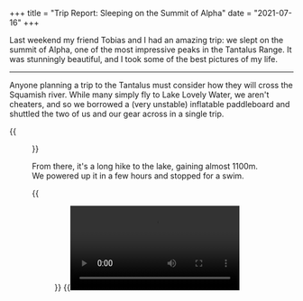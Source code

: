 +++
title = "Trip Report: Sleeping on the Summit of Alpha"
date = "2021-07-16"
+++

Last weekend my friend Tobias and I had an amazing trip: we slept on the summit of Alpha, one of the most impressive peaks in the Tantalus Range. It was stunningly beautiful, and I took some of the best pictures of my life.

- - - 

Anyone planning a trip to the Tantalus must consider how they will cross the Squamish river. While many simply fly to Lake Lovely Water, we aren't cheaters, and so we borrowed a (very unstable) inflatable paddleboard and shuttled the two of us and our gear across in a single trip.

{{<figure src="2021-07-10_09-49-56_IMG_20210710_094955.jpg" caption="Party in front of us crossing the Squamish River in a much more stable craft">}}

From there, it's a long hike to the lake, gaining almost 1100m. We powered up it in a few hours and stopped for a swim.

{{<figure src="2021-07-10_13-17-27_DSC02549_EDIT.jpg">}}
{{<video src="2021-07-10_20-28-11_C0009_EDIT.mp4">}}

After relaxing for way too long in the sun, we started the second half of the day: another 1200m of elevation gain to reach the summit. 

Once in the alpine, we were treated to incredible views.

{{<figure src="2021-07-10_15-53-16_DSC02591_EDIT.jpg" caption="Routefinding through alpine meadows. Omega (left) and Niobe (right) in the background.">}}

The climb soon became technical and we were glad to have brought our axes.

{{<figure src="2021-07-10_16-56-20_DSC02599_EDIT.jpg" caption="The summit ridge of Alpha in the background.">}}

I led the crux pitch in my approach shoes. It was harder than expected, and I regretted having ignored all my friends who told me to bring a #4. It was a bit scary, but I pulled through.

At this point, the light was beginning to fade and we basked in its beauty as we scrambled to the summit.

{{<figure src="2021-07-10_19-41-39_DSC02649_EDIT.jpg" caption="Tobias silhouetted against our shadow.">}}

The sunset was unreal. Tobias and I snapped hundreds of photos in an attempt to capture its light, but mostly we just sat and admired the view, content as can be.

{{<figure src="2021-07-10_20-17-55_DSC02697_EDIT.jpg" caption="">}}

{{<figure src="2021-07-10_20-21-29_DSC02706_EDIT.jpg" caption="">}}

{{<figure src="2021-07-10_20-21-51_DSC02709_EDIT.jpg" caption="">}}

{{<figure src="2021-07-10_20-29-19_DSC02739_EDIT.jpg" caption="">}}

{{<figure src="2021-07-10_20-49-05_DSC02748_EDIT.jpg" caption="">}}

{{<figure src="2021-07-10_20-57-24_DSC02782_EDIT.jpg" caption="">}}

{{<video src="2021-07-11_04-30-00_C0017_EDIT.mp4">}}

We each chose the flattest spot we could find to put our mattresses and laid down for a short night's sleep. It was remarkably uncomfortable, but I didn't care: I watched the stars, contemplated the drop beside me, and thought about life.

{{<figure src="2021-07-10_22-14-52_DSC02861.jpg" caption="My bivy spot.">}}

I woke up naturally at 04:50 and laid in my sleeping bag for an hour, happier than I've been in a long time.

{{<figure src="2021-07-11_04-54-39_IMG_20210711_045439.jpg" caption="Dawn">}}

{{<figure src="2021-07-11_05-35-39_DSC02875.jpg" caption="">}}

{{<figure src="2021-07-11_05-37-03_DSC02877.jpg" caption="">}}

Once the sun had fully risen, we packed our gear and scrambled down the south face back to the lake. There, we met a gang of polish hikers—one of whom Tobias knew—who fed us sausages.

{{<figure src="2021-07-11_08-14-27_DSC02892_EDIT.jpg" caption="">}}

{{<figure src="2021-07-11_09-26-07_DSC02895_EDIT.jpg" caption="Tobias filtering water at Russian Army camp.">}}

From there, we hiked back to the river at a blistering pace, retrieved our paddleboard, crossed the river, and drove home.

What an absolute heater of a trip.
